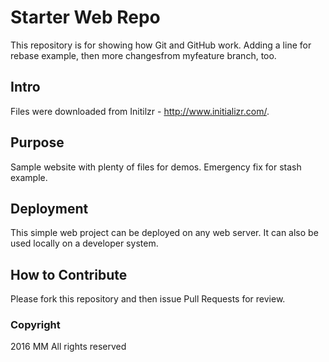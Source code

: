 # Starter Web Repo

This repository is for showing how Git and GitHub work.  Adding a line for
 rebase example, then more changesfrom myfeature branch, too.

## Intro
Files were downloaded from Initilzr - http://www.initializr.com/.

## Purpose
Sample website with plenty of files for demos.  Emergency fix for stash example.


## Deployment
This simple web project can be deployed on any web server.  It can also be used locally on a developer system.

## How to Contribute
Please fork this repository and then issue Pull Requests for review.

### Copyright

2016 MM All rights reserved
